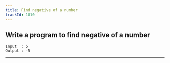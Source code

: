 ```yaml
---
title: Find negative of a number
trackId: 1810
---
```


## Write a program to find negative of a number

```
Input  : 5
Output : -5
```

---
